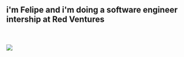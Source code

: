 
<h2>i'm Felipe and i'm doing a software engineer intership at Red Ventures</h2>
<h3></h3>
</h1><br>

![](https://github-readme-stats.vercel.app/api?username=foliveiracamara&theme=midnight-purple&hide_border=false&include_all_commits=false&count_private=false)
<!-- ![](https://github-readme-streak-stats.herokuapp.com/?user=foliveiracamara&theme=midnight-purple&hide_border=false)<br/> -->
<!--![](https://github-readme-stats.vercel.app/api/top-langs/?username=foliveiracamara&theme=midnight-purple&hide_border=false&include_all_commits=false&count_private=false&layout=compact)-->

<!-- ![JavaScript](https://img.shields.io/badge/javascript-%23323330.svg?style=for-the-badge&logo=javascript&logoColor=%23F7DF1E) -->
<!--![TypeScript](https://img.shields.io/badge/typescript-%23007ACC.svg?style=for-the-badge&logo=typescript&logoColor=white) -->
<!--![React](https://img.shields.io/badge/react-%2320232a.svg?style=for-the-badge&logo=react&logoColor=%2361DAFB) -->
<!--![Next JS](https://img.shields.io/badge/Next-black?style=for-the-badge&logo=next.js&logoColor=white) -->
<!--![SASS](https://img.shields.io/badge/SASS-hotpink.svg?style=for-the-badge&logo=SASS&logoColor=white) -->
<!-- ![CSS3](https://img.shields.io/badge/css3-%231572B6.svg?style=for-the-badge&logo=css3&logoColor=white)  -->
<!-- ![HTML5](https://img.shields.io/badge/html5-%23E34F26.svg?style=for-the-badge&logo=html5&logoColor=white)  -->




